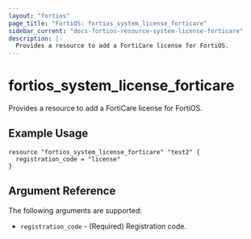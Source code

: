 ```yaml
---
layout: "fortios"
page_title: "FortiOS: fortios_system_license_forticare"
sidebar_current: "docs-fortios-resource-system-license-forticare"
description: |-
  Provides a resource to add a FortiCare license for FortiOS.
---
```


# fortios_system_license_forticare
Provides a resource to add a FortiCare license for FortiOS.

## Example Usage
```hcl
resource "fortios_system_license_forticare" "test2" {
  registration_code = "license"
}
```

## Argument Reference
The following arguments are supported:

* `registration_code` - (Required) Registration code.
